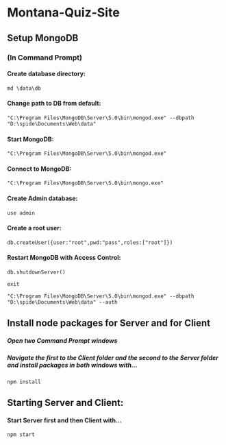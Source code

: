 # Montana-Quiz-Site

## Setup MongoDB

### (In Command Prompt)

#### Create database directory:
	
	md \data\db

#### Change path to DB from default:
	
	"C:\Program Files\MongoDB\Server\5.0\bin\mongod.exe" --dbpath "D:\spide\Documents\Web\data"

#### Start MongoDB:
	
	"C:\Program Files\MongoDB\Server\5.0\bin\mongod.exe"

#### Connect to MongoDB:
	
	"C:\Program Files\MongoDB\Server\5.0\bin\mongo.exe"

#### Create Admin database:
	
	use admin

#### Create a root user:
	
	db.createUser({user:"root",pwd:"pass",roles:["root"]})

#### Restart MongoDB with Access Control:
	
	db.shutdownServer()
	
	exit
	
	"C:\Program Files\MongoDB\Server\5.0\bin\mongod.exe" --dbpath "D:\spide\Documents\Web\data" --auth

## Install node packages for Server and for Client
##### Open two Command Prompt windows
##### Navigate the first to the Client folder and the second to the Server folder and install packages in both windows with...

	npm install
	
## Starting Server and Client:
	
#### Start Server first and then Client with...

	npm start
